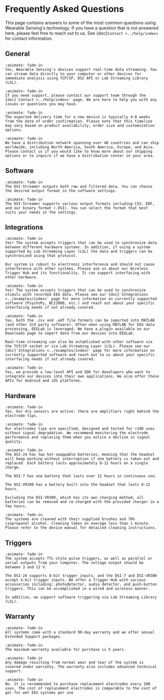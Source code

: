 # Frequently Asked Questions

This page contains answers to some of the most common questions using Wearable Sensing's technology. If you have a question that is not answered here, please feel free to reach out to us. See {doc}`Contact <../help/index>` for contact information.

## General

```{dropdown} Do these devices support real-time data streaming?
:animate: fade-in
Yes, Wearable Sensing's devices support real-time data streaming. You can stream data directly to your computer or other devices for immediate analysis using TCP/IP, DSI API or Lab Streaming Library (LSL).
```

```{dropdown} How do I get support?
:animate: fade-in
If you need support, please contact our support team through the {doc}`Contact <../help/index>` page. We are here to help you with any issues or questions you may have.
```

```{dropdown} If I purchase a new device, what is the expected delivery time?
:animate: fade-in
The expected delivery time for a new device is typically 4-8 weeks from the date of order confirmation. Please note that this timeline may vary based on product availability, order size and customization options.
```

```{dropdown} Where can you ship to?
:animate: fade-in
We have a distribution network spanning over 40 countries and can ship worldwide, including North America, South America, Europe, and Asia. Please contact us if you would like to know more about our shipping options or to inquire if we have a distribution center in your area.
```

## Software

```{dropdown} Does the DSI-Streamer output raw or filtered data?
:animate: fade-in
The DSI-Streamer outputs both raw and filtered data. You can choose the desired output format in the software settings.
```

```{dropdown} What types of output formats does the DSI-Streamer support?
:animate: fade-in
The DSI-Streamer supports various output formats including CSV, EDF, and our binary format (.DSI). You can select the format that best suits your needs in the settings.
```

## Integrations

```{dropdown} Do the DSI devices work with Eye-Tracking or other hardware systems?
:animate: fade-in
Yes! The system accepts triggers that can be used to synchronize data between different hardware systems. In addition, if using a system supported by Lab Streaming Layer (LSL) the data and triggers can be synchronized using that protocol.

Our system is robust to electronic interference and should not cause interference with other systems. Please ask us about our Wireless Trigger Hub and its functionality. It can support interfacing with other hardware.
```

```{dropdown} Do the DSI devices work with popular Stimulus Presentation Software (Presentation, E-Prime, PsychoPy)?
:animate: fade-in
Yes! The system accepts triggers that can be used to synchronize stimuli with recorded EEG data. Please see our {doc}`Integrations <../examples/index>` page for more information on currently supported software (PsychoPy, BCI2000, etc.) and reach out about your specific interfacing needs if not already covered.
```

```{dropdown} Can data be imported into MATLAB?
:animate: fade-in
Yes, both the .csv and .edf file formats can be imported into MATLAB (and other 3rd party software). Often when using MATLAB for EEG data processing, EEGLab is leveraged. We have a plugin available on our Downloads page to import data from our devices into EEGLab.

Real-time streaming can also be established with other software via the TCP/IP socket or via Lab Streaming Layer (LSL). Please see our {doc}`Integrations <../examples/index>` page for more information on currently supported software and reach out to us about your specific interfacing needs if not already covered.
```

```{dropdown} Do you have a low level API or SDK?
:animate: fade-in
Yes, we provide a low-level API and SDK for developers who want to integrate our devices into their own applications. We also offer these APIs for Android and iOS platforms.
```

## Hardware

```{dropdown} Are your dry electrodes active?
:animate: fade-in
Yes. Our dry sensors are active: there are amplifiers right behind the electrode tips.
```

```{dropdown} How many times can the electrodes be used before they should be replaced?
:animate: fade-in
Our electrodes tips are specified, designed and tested for >100 uses without signal degradation. We recommend monitoring the electrode performance and replacing them when you notice a decline in signal quality.
```

```{dropdown} What is the battery life of the devices?
:animate: fade-in
The DSI-24 has two hot-swappable batteries, meaning that the headset will keep working without interruption if one battery is taken out and replaced. Each battery lasts approximately 8-12 hours on a single charge.

The DSI-7 has one battery that lasts over 12 hours in continuous use. 

The DSI-VR300 has a battery built into the headset that lasts 8-12 hours.

Excluding the DSI-VR300, which has its own charging method, all batteries can be removed and re-charged with the provided charger in a few hours.
```

```{dropdown} How do I clean the devices?
:animate: fade-in
The systems are cleaned with their supplied brushes and 70% isopropanol alcohol. Cleaning takes on average less than 1 minute. Please refer to the device manual for detailed cleaning instructions.
```

## Triggers

```{dropdown} What type of external triggers are supported?
:animate: fade-in
The system accepts TTL-style pulse triggers, as well as parallel or serial outputs from your computer. The voltage output should be between 3 and 12 V. 

The DSI-24 supports 8-bit trigger inputs, and the DSI-7 and DSI-VR300 accept 4-bit trigger inputs. We offer a Trigger Hub with various accessories including: photodetector, audio detector, and push-button triggers. This can be accomplished in a wired and wireless manner.

In addition, we support software triggering via Lab Streaming Library (LSL).
```

## Warranty

```{dropdown} What is offered in terms of warranty and support?
:animate: fade-in
All systems come with a standard 90-day warranty and we offer annual Extended Support packages.
```

```{dropdown} What is the maximum warranty duration available?
:animate: fade-in
The maximum warranty available for purchase is 5 years.
```

```{dropdown} What is covered under the warranty?
:animate: fade-in
Any damage resulting from normal wear and tear of the system is covered under warranty. The warranty also includes advanced technical support.
```

```{dropdown} Are replacement electrodes covered under warranty?
:animate: fade-in
No. It is recommended to purchase replacement electrodes every 100 uses. The cost of replacement electrodes is comparable to the cost of gel for wet EEG systems per use
```




